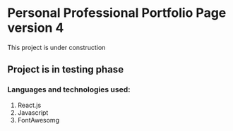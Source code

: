 # Personal Professional Portfolio Page version 4

This project is under construction

## Project is in testing phase

### Languages and technologies used:

1. React.js
2. Javascript
3. FontAwesomg
